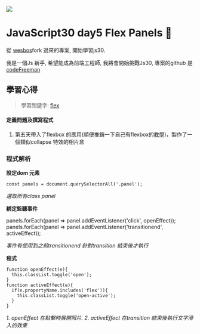 ![](https://javascript30.com/images/JS3-social-share.png)

# JavaScript30 day5 Flex Panels 💪

從 [wesbos](https://github.com/wesbos/JavaScript30)fork 過來的專案, 開始學習js30.

我是一個Js 新手, 希望能成為前端工程師, 我將會開始挑戰Js30, 專案的github 是 [codeFreeman](https://github.com/codeFreeman/JavaScript30)

## 學習心得

> 學習關鍵字: [flex](https://developer.mozilla.org/en-US/docs/Glossary/Flexbox)

#### 定義問題及撰寫程式

1. 第五天帶入了flexbox 的應用(順便推銷一下自己有flexbox的[教學](https://flexbox.io/))，製作了一個類似collapse 特效的相片盒

### 程式解析

**設定dom 元素**

    const panels = document.querySelectorAll('.panel');

*選取所有class panel*

**綁定監聽事件**

  panels.forEach(panel => panel.addEventListener('click', openEffect));
  panels.forEach(panel => panel.addEventListener('transitionend', activeEffect));

*事件有使用到之前transitionend 針對transition 結束後才執行*

**程式**

    function openEffect(e){
      this.classList.toggle('open');
    }
    function activeEffect(e){
      if(e.propertyName.includes('flex')){
        this.classList.toggle('open-active');
      }
    }

*1. openEffect 在點擊時展開照片. 2. activeEffect 在transition 結束後執行文字滑入的效果*
